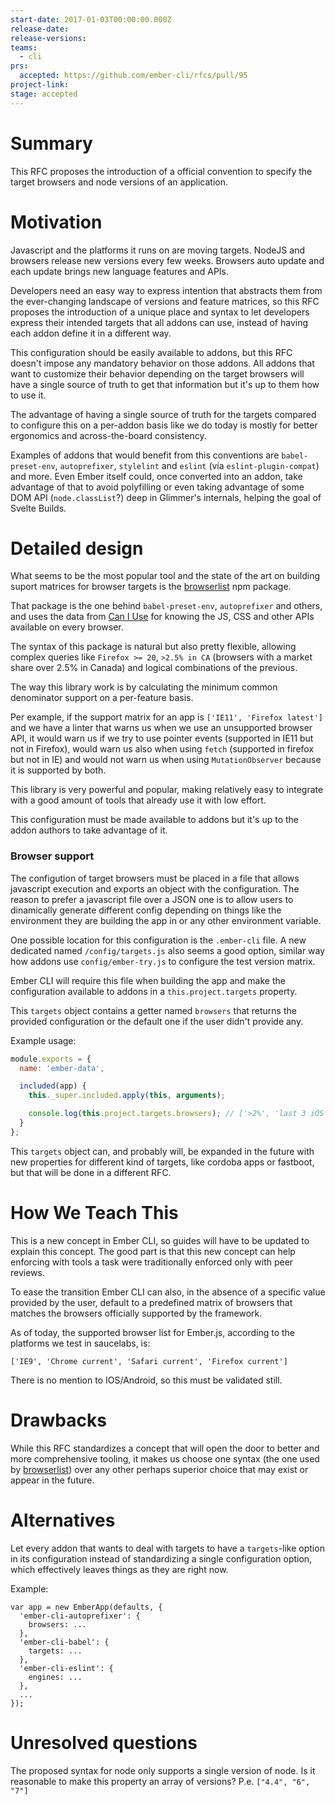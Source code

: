 ```yaml
---
start-date: 2017-01-03T00:00:00.000Z
release-date:
release-versions: 
teams: 
  - cli
prs:
  accepted: https://github.com/ember-cli/rfcs/pull/95
project-link: 
stage: accepted
---
```


# Summary

This RFC proposes the introduction of a official convention to specify the target browsers
and node versions of an application.

# Motivation

Javascript and the platforms it runs on are moving targets. NodeJS and browsers release new
versions every few weeks. Browsers auto update and each update brings new language features
and APIs.

Developers need an easy way to express intention that abstracts them from the ever-changing
landscape of versions and feature matrices, so this RFC proposes the introduction of a unique
place and syntax to let developers express their intended targets that all addons can use,
instead of having each addon define it in a different way.

This configuration should be easily available to addons, but this RFC doesn't impose
any mandatory behavior on those addons. All addons that want to customize their behavior
depending on the target browsers will have a single source of truth to get that
information but it's up to them how to use it.

The advantage of having a single source of truth for the targets compared to configure this
on a per-addon basis like we do today is mostly for better ergonomics and across-the-board
consistency.

Examples of addons that would benefit from this conventions are `babel-preset-env`, `autoprefixer`,
`stylelint` and `eslint` (vía `eslint-plugin-compat`) and more. Even Ember itself could,
once converted into an addon, take advantage of that to avoid polyfilling or even taking
advantage of some DOM API (`node.classList`?) deep in Glimmer's internals, helping the goal
of Svelte Builds.

# Detailed design

What seems to be the most popular tool and the state of the art on building suport matrices
for browser targets is the [browserlist](https://github.com/ai/browserslist) npm package.

That package is the one behind `babel-preset-env`, `autoprefixer` and others, and uses the data from
[Can I Use](http://caniuse.com/) for knowing the JS, CSS and other APIs available on every browser.

The syntax of this package is natural but also pretty flexible, allowing complex
queries like `Firefox >= 20`, `>2.5% in CA` (browsers with a market share over 2.5% in Canada)
and logical combinations of the previous.

The way this library work is by calculating the minimum common denominator support on a per-feature basis.

Per example, if the support matrix for an app is `['IE11', 'Firefox latest']` and we have a linter
that warns us when we use an unsupported browser API, it would warn us if we try to use
pointer events (supported in IE11 but not in Firefox), would warn us also when using `fetch` (supported
in firefox but not in IE) and would not warn us when using `MutationObserver` because it is supported by both.

This library is very powerful and popular, making relatively easy to integrate with a good amount of
tools that already use it with low effort.

This configuration must be made available to addons but it's up to the addon authors to take advantage
of it.

### Browser support

The configution of target browsers must be placed in a file that allows javascript execution and exports an object
with the configuration. The reason to prefer a javascript file over a JSON one is to allow users to
dinamically generate different config depending on things like the environment they are building the app in or
any other environment variable.

One possible location for this configuration is the `.ember-cli` file.
A new dedicated named `/config/targets.js` also seems a good option, similar way how addons use `config/ember-try.js`
to configure the test version matrix.

Ember CLI will require this file when building the app and make the configuration available to addons
in a `this.project.targets` property.

This `targets` object contains a getter named `browsers` that returns the provided configuration or the default
one if the user didn't provide any.

Example usage:

```js
module.exports = {
  name: 'ember-data',

  included(app) {
    this._super.included.apply(this, arguments);

    console.log(this.project.targets.browsers); // ['>2%', 'last 3 iOS versions', 'not ie <= 8']
  }
};
```

This `targets` object can, and probably will, be expanded in the future with new properties
for different kind of targets, like cordoba apps or fastboot, but that will be
done in a different RFC.

# How We Teach This

This is a new concept in Ember CLI, so guides will have to be updated to explain this
concept. The good part is that this new concept can help enforcing with tools a task were
traditionally enforced only with peer reviews.

To ease the transition Ember CLI can also, in the absence of a specific value provided by the user,
default to a predefined matrix of browsers that matches the browsers officially supported by the framework.

As of today, the supported browser list for Ember.js, according to the platforms we test in saucelabs, is:

`['IE9', 'Chrome current', 'Safari current', 'Firefox current']`

There is no mention to IOS/Android, so this must be validated still.

# Drawbacks

While this RFC standardizes a concept that will open the door to better and more comprehensive tooling,
it makes us choose one syntax (the one used by [browserlist](https://github.com/ai/browserslist)) over
any other perhaps superior choice that may exist or appear in the future.

# Alternatives

Let every addon that wants to deal with targets to have a `targets`-like option in its configuration
instead of standardizing a single configuration option, which effectively leaves things as they are
right now.

Example:

```
var app = new EmberApp(defaults, {
  'ember-cli-autoprefixer': {
    browsers: ...
  },
  'ember-cli-babel': {
    targets: ...
  },
  'ember-cli-eslint': {
    engines: ...
  },
  ...
});
```

# Unresolved questions

The proposed syntax for node only supports a single version of node. Is it reasonable to
make this property an array of versions? P.e. `["4.4", "6", "7"]`
